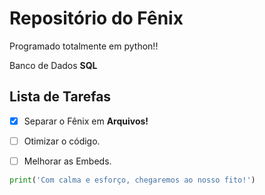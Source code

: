 # Repositório do Fênix

 Programado totalmente em python!! 
 
 Banco de Dados **SQL**


 
## Lista de Tarefas 

 - [x] Separar o Fênix em __Arquivos!__

 - [ ] Otimizar o código.

 - [ ] Melhorar as Embeds.

```py
print('Com calma e esforço, chegaremos ao nosso fito!')
```
